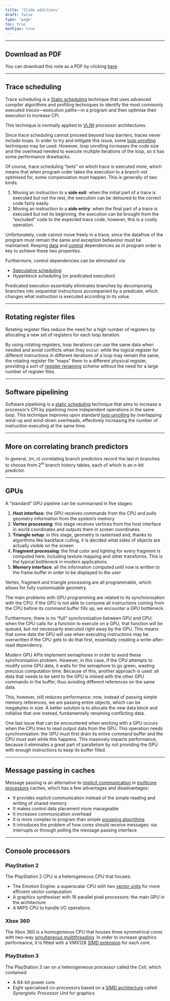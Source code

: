 ```yaml
---
title: 'Slide additions'
draft: false
type: 'page'
toc: true
mathjax: true
---
```


---

## Download as PDF

You can download this note as a PDF by clicking [here](slide-additions.pdf).

---

## Trace scheduling

Trace scheduling is a [Static scheduling](../aca24-static-scheduling) technique that uses advanced compiler algorithms and profiling techniques to identify the most commonly executed *traces*—execution paths—in a program and then optimise their execution to increase CPI.

This technique is normally applied to [VLIW](../aca24-multiple-issue-vliw#the-vliw-approach) processor architectures.

Since trace scheduling cannot proceed beyond loop barriers, traces never include loops. In order to try and mitigate this issue, some [loop unrolling](../aca24-ilp#loop-unrolling-exposing-ilp) techniques may be used. However, loop unrolling increases the code size and the overhead needed to execute multiple iterations of the loop, so it has some performance drawbacks.

Of course, trace scheduling “bets” on which trace is executed more, which means that when program order takes the execution to a branch not optimised for, some compensation must happen. This is generally of two kinds:

1. Moving an instruction to a **side exit**: when the initial part of a trace is executed but not the rest, the execution can be detoured to the correct code fairly easily.
2. Moving an instruction to a **side entry**: when the final part of a trace is executed but not its beginning, the execution can be brought from the “excluded” code to the expected trace code; however, this is a costly operation.

Unfortunately, code cannot move freely in a trace, since the dataflow of the program must remain the same and exception behaviour must be maintained. Keeping [data](../aca24-data-dependencies#data-dependencies) and [control](../aca24-data-dependencies#control-dependencies) dependencies as in program order is key to achieve these two properties.

Furthermore, control dependencies can be eliminated via:

- [Speculative scheduling](../aca24-hw-speculation)
- Hyperblock scheduling (or predicated execution)

Predicated execution essentially eliminates branches by decomposing branches into sequential instructions accompanied by a predicate, which changes what instruction is executed according to its value.

---

## Rotating register files

Rotating register files reduce the need for a high number of registers by allocating a new set of registers for each loop iteration.

By using rotating registers, loop iterations can use the same data when needed and avoid conflicts when they occur: while the logical register for different instructions in different iterations of a loop may remain the same, the rotating register file “maps” them to a different physical register, providing a sort of [register renaming](../aca24-tomasulo) scheme without the need for a large number of register files.

---

## Software pipelining

Software pipelining is a [static scheduling](../aca24-static-scheduling) technique that aims to increase a processor’s CPI by pipelining more independent operations in the same loop. This technique improves upon standard [loop unrolling](../aca24-ilp#loop-unrolling-exposing-ilp) by overlapping wind-up and wind-down overheads, effectively increasing the number of instruction executing at the same time.

---

## More on correlating branch predictors

In general, $(m,n)$ correlating branch predictors record the last $m$ branches to choose from $2^m$ branch history tables, each of which is an $n$-bit predictor.

---

## GPUs

A “standard” GPU pipeline can be summarised in five stages:

1. **Host interface**: the GPU receives commands from the CPU and pulls geometry information from the system’s memory
2. **Vertex processing**: this stage receives vertices from the host interface in world coordinates and outputs them in screen coordinates
3. **Triangle setup**: in this stage, geometry is rasterised and, thanks to algorithms like backface culling, it is decided what sides of objects are actually visible on the screen
4. **Fragment processing**: the final color and lighting for every fragment is computed here, including texture mapping and other transforms. This is the typical bottleneck in modern applications
5. **Memory interface**: all the information computed until now is written to the frame buffer in order to be displayed to the user

Vertex, fragment and triangle processing are all programmable, which allows for fully customisable geometry.

The main problems with GPU programming are related to its synchronisation with the CPU: if the GPU is not able to consume all instructions coming from the CPU before its command buffer fills up, we encounter a GPU bottleneck.

Furthermore, there is no “full” synchronisation between GPU and CPU: when the CPU calls for a function to execute on a GPU, that function will be queued, but not necessarily executed right away by the GPU. This means that some data the GPU will use when executing instructions may be overwritten if the CPU gets to do that first, essentially creating a write-after-read dependency.

Modern GPU APIs implement semaphores in order to avoid these synchronisation problem. However, in this case, if the CPU attempts to modify some GPU data, it waits for the semaphore to go green, wasting precious computation time. Because of this, another approach is used: all data that needs to be sent to the GPU is inlined with the other GPU commands in the buffer, thus avoiding different references on the same data.

This, however, still reduces performance: now, instead of passing simple memory references, we are passing entire objects, which can be megabytes in size. A better solution is to allocate the new data block and initialise that one instead, fundamentally renaming conflicting data.

One last issue that can be encountered when working with a GPU occurs when the CPU tries to read output data from the GPU. This operation needs synchronisation: the GPU must first drain its entire command buffer and the CPU must wait while this happens. This massively impacts performance, because it eliminates a great part of parallelism by not providing the GPU with enough instructions to keep its buffer filled.

---

## Message passing in caches

Message passing is an alternative to [implicit communication](../aca24-cache#snooping-protocols) in [multicore processors](../aca24-multiprocessors) caches, which has a few advantages and disadvantages:

- It provides explicit communication instead of the simple reading and writing of shared memory
- It makes control data placement more manageable
- It increases communication overhead
- It is more complex to program than simple [snooping algorithms](../aca24-cache#snooping-protocols)
- It introduces the problem of how cores should receive messages: via interrupts or through polling the message passing interface

---

## Console processors

### PlayStation 2

The PlayStation 2 CPU is a heterogeneous CPU that houses:

- The Emotion Engine: a superscalar CPU with two [vector units](../aca24-vector) for more efficient vector computation
- A graphics synthesiser with 16 parallel pixel processors: the main GPU in the architecture
- A MIPS CPU to handle I/O operations

### Xbox 360

The Xbox 360 is a homogeneous CPU that houses three symmetrical cores with two-way [simultaneous multithreading](../aca24-multithreading#simultaneous-multithreading). In order to increase graphics performance, it is fitted with a VMX128 [SIMD extension](../aca24-simd-ise) for each core.

### PlayStation 3

The PlayStation 3 ran on a heterogeneous processor called the *Cell*, which contained:

- A 64-bit power core
- Eight specialised co-processors based on a [SIMD architecture](../aca24-parallelism#parallel-architectures) called *Synergistic Processor Unit* for graphics
